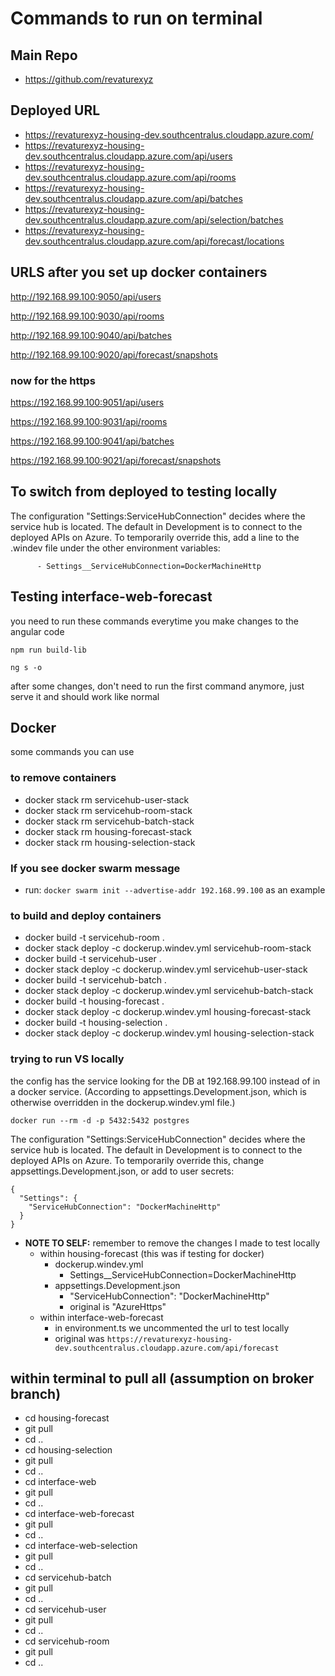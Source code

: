 # Commands to run on terminal

## Main Repo
- https://github.com/revaturexyz

## Deployed URL
- https://revaturexyz-housing-dev.southcentralus.cloudapp.azure.com/
- https://revaturexyz-housing-dev.southcentralus.cloudapp.azure.com/api/users
- https://revaturexyz-housing-dev.southcentralus.cloudapp.azure.com/api/rooms
- https://revaturexyz-housing-dev.southcentralus.cloudapp.azure.com/api/batches
- https://revaturexyz-housing-dev.southcentralus.cloudapp.azure.com/api/selection/batches
- https://revaturexyz-housing-dev.southcentralus.cloudapp.azure.com/api/forecast/locations

## URLS after you set up docker containers
http://192.168.99.100:9050/api/users

http://192.168.99.100:9030/api/rooms

http://192.168.99.100:9040/api/batches

http://192.168.99.100:9020/api/forecast/snapshots

### now for the https
https://192.168.99.100:9051/api/users

https://192.168.99.100:9031/api/rooms

https://192.168.99.100:9041/api/batches

https://192.168.99.100:9021/api/forecast/snapshots

## To switch from deployed to testing locally
The configuration "Settings:ServiceHubConnection" decides where the service hub
is located. The default in Development is to connect to the deployed APIs
on Azure. To temporarily override this, add a line to the .windev file under
the other environment variables:

```
      - Settings__ServiceHubConnection=DockerMachineHttp
```

## Testing interface-web-forecast
you need to run these commands everytime you make changes to the angular code

`npm run build-lib`

`ng s -o`

after some changes, don't need to run the first command anymore, just serve it and should work like normal


## Docker
some commands you can use

### to remove containers
- docker stack rm servicehub-user-stack
- docker stack rm servicehub-room-stack
- docker stack rm servicehub-batch-stack
- docker stack rm housing-forecast-stack
- docker stack rm housing-selection-stack

### If you see docker swarm message
- run: `docker swarm init --advertise-addr 192.168.99.100` as an example

### to build and deploy containers
- docker build -t servicehub-room .
- docker stack deploy -c dockerup.windev.yml servicehub-room-stack
- docker build -t servicehub-user .
- docker stack deploy -c dockerup.windev.yml servicehub-user-stack
- docker build -t servicehub-batch .
- docker stack deploy -c dockerup.windev.yml servicehub-batch-stack
- docker build -t housing-forecast .
- docker stack deploy -c dockerup.windev.yml housing-forecast-stack
- docker build -t housing-selection .
- docker stack deploy -c dockerup.windev.yml housing-selection-stack

### **trying to run VS locally**

the config has the service looking for the DB at 192.168.99.100 instead of in a docker
service. (According to appsettings.Development.json, which is otherwise
overridden in the dockerup.windev.yml file.)

`docker run --rm -d -p 5432:5432 postgres`

The configuration "Settings:ServiceHubConnection" decides where the service hub
is located. The default in Development is to connect to the deployed APIs
on Azure. To temporarily override this, change appsettings.Development.json,
or add to user secrets:

```
{
  "Settings": {
    "ServiceHubConnection": "DockerMachineHttp"
  }
}
```

- **NOTE TO SELF:** remember to remove the changes I made to test locally
	- within housing-forecast (this was if testing for docker)
		- dockerup.windev.yml
		    - Settings__ServiceHubConnection=DockerMachineHttp
		- appsettings.Development.json
			-  "ServiceHubConnection": "DockerMachineHttp"
			- original is "AzureHttps"
	- within interface-web-forecast
		- in environment.ts we uncommented the url to test locally
		- original was `https://revaturexyz-housing-dev.southcentralus.cloudapp.azure.com/api/forecast`

## within terminal to pull all (assumption on broker branch)
- cd housing-forecast
- git pull
- cd ..
- cd housing-selection
- git pull
- cd ..
- cd interface-web
- git pull
- cd ..
- cd interface-web-forecast
- git pull
- cd ..
- cd interface-web-selection
- git pull
- cd ..
- cd servicehub-batch
- git pull
- cd ..
- cd servicehub-user
- git pull
- cd ..
- cd servicehub-room
- git pull
- cd ..
